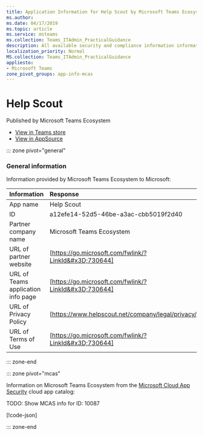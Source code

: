 ```yaml
---
title: Application Information for Help Scout by Microsoft Teams Ecosystem
ms.author: 
ms.date: 04/17/2019
ms.topic: article
ms.service: msteams
ms.collection: Teams_ITAdmin_PracticalGuidance
description: All available security and compliance information information for Help Scout, its data handling policies, its Microsoft Cloud App Security app catalog information, and security/compliance information in the CSA STAR registry.
localization_priority: Normal
MS.collection: Teams_ITAdmin_PracticalGuidance
appliesto:
- Microsoft Teams
zone_pivot_groups: app-info-mcas
---
```

# Help Scout

Published by Microsoft Teams Ecosystem
* <a href="https://teams.microsoft.com/l/app/a12efe14-52d5-46be-a3ac-cbb5019f2d40" target="_blank">View in Teams store</a>
* <a href="https://appsource.microsoft.com/en-us/product/office/WA104381593" target="_blank">View in AppSource</a>

::: zone pivot="general"

### General information

Information provided by Microsoft Teams Ecosystem to Microsoft:

| **Information** | **Response** |
|:----------------|:-------------|
| App name | Help Scout |
| ID | a12efe14-52d5-46be-a3ac-cbb5019f2d40 |
| Partner company name | Microsoft Teams Ecosystem |
| URL of partner website | [https://go.microsoft.com/fwlink/?LinkId&#x3D;730644] |
| URL of Teams application info page | [https://go.microsoft.com/fwlink/?LinkId&#x3D;730644] |
| URL of Privacy Policy | [https://www.helpscout.net/company/legal/privacy/] |
| URL of Terms of Use | [https://go.microsoft.com/fwlink/?LinkId&#x3D;730644] |

::: zone-end


::: zone pivot="mcas"

Information on Microsoft Teams Ecosystem from the [Microsoft Cloud App Security](https://www.microsoft.com/en-us/enterprise-mobility-security/cloud-app-security) cloud app catalog:

TODO: Show MCAS info for ID: 10087

[!code-json[](./json/10087.json)]

::: zone-end

